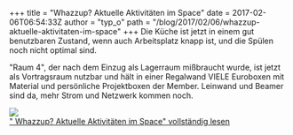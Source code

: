 +++
title = "Whazzup? Aktuelle Aktivitäten im Space"
date = 2017-02-06T06:54:33Z
author = "typ_o"
path = "/blog/2017/02/06/whazzup-aktuelle-aktivitaten-im-space"
+++
Die Küche ist jetzt in einem gut benutzbaren Zustand, wenn auch
Arbeitsplatz knapp ist, und die Spülen noch nicht optimal sind.  
  
"Raum 4", der nach dem Einzug als Lagerraum mißbraucht wurde, ist jetzt
als Vortragsraum nutzbar und hält in einer Regalwand VIELE Euroboxen mit
Material und persönliche Projektboxen der Member. Leinwand und Beamer
sind da, mehr Strom und Netzwerk kommen noch.  
  
[![](https://flipdot.org/blog/uploads/2eb64ff099e00683e22f9ec68bbfcc98db613ae8_1_666x500.serendipityThumb.JPG)](https://flipdot.org/blog/uploads/2eb64ff099e00683e22f9ec68bbfcc98db613ae8_1_666x500.JPG)  
[" Whazzup? Aktuelle Aktivitäten im Space" vollständig
lesen](https://flipdot.org/blog/archives/365-Whazzup-Aktuelle-Aktivitaeten-im-Space.html#extended)
